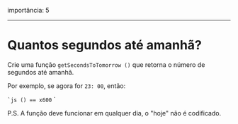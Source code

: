 importância: 5

---

# Quantos segundos até amanhã?

Crie uma função `getSecondsToTomorrow ()` que retorna o número de segundos até amanhã.

Por exemplo, se agora for `23: 00`, então:

`` `js
() == x600
`` `

P.S. A função deve funcionar em qualquer dia, o "hoje" não é codificado.
